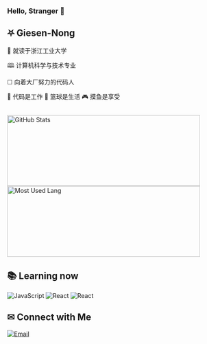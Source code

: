### Hello, Stranger 👋

## ⛧ Giesen-Nong

🏫 就读于浙江工业大学

🕮  计算机科学与技术专业

 ☐   向着大厂努力的代码人 

🔧 代码是工作		🏀 篮球是生活 		🎮︎ 摸鱼是享受

## 

<img width="450px" height="165px" alt="GitHub Stats" src="https://github-readme-stats.vercel.app/api?username=Giesen-Nong&count_private=true&show_icons=true"/>        <img width="450px" height="165px" alt="Most Used Lang" src="https://github-readme-stats.vercel.app/api/top-langs/?username=Giesen-Nong&layout=compact"/>



## 📚︎ Learning now

![JavaScript](https://img.shields.io/badge/-JavaScript-333333?style=flat&logo=javascript)
![React](https://img.shields.io/badge/-React-333333?style=flat&logo=react)
![React](https://img.shields.io/badge/-Vue-333333?style=flat&logo=vue.js)



## ✉ Connect with Me

<a href="mailto:**XSheng@xszone.top**"><img alt="Email" src="https://img.shields.io/badge/Email-XSheng@xszone.top-blue?style=flat-square&logo=gmail"></a>
